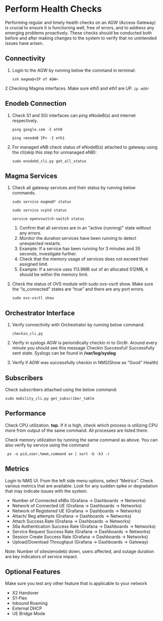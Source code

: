 # Perform Health Checks

Performing regular and timely health checks on an AGW (Access Gateway) is crucial to ensure it is functioning well, free of errors, and to address any emerging problems proactively. These checks should be conducted both before and after making changes to the system to verify that no unintended issues have arisen.

## Connectivity


1. Login to the AGW by running below the command in terminal:

    ```
    ssh magma@<IP of AGW>
    ```
2  Checking Magma interfaces. Make sure eth0 and eth1 are UP.
    ```
    ip addr
    ```

## Enodeb Connection

1. Check S1 and SGi interfaces can ping eNodeB(s) and internet respectively.

    ```
    ping google.com -I eth0

    ping <enodeB IP> -I eth1
    ```
2. For managed eNB check status of eNodeB(s) attached to gateway using the cli(skip this step for unmanaged eNB):
    ```
    sudo enodebd_cli.py get_all_status
    ```

## Magma Services

1. Check all gateway services and their status by running below commands.

    ```
    sudo service magma@* status

    sudo service scptd status

    service openvswitch-switch status
    ```
    1. Confirm that all services are in an "active (running)" state without any errors.
    2. Monitor the duration services have been running to detect unexpected restarts.
    3. Example: If a service has been running for 3 minutes and 35 seconds, investigate further.
    4. Check that the memory usage of services does not exceed their assigned limit.
    5. Example: If a service uses 113.9MB out of an allocated 512MB, it should be within the memory limit.
2. Check the status of OVS module with sudo ovs-vsctl show. Make sure the “is_connected” states are “true” and there are any port errors.
    ```
    sudo ovs-vsctl show
    ```

## Orchestrator Interface

1. Verify connectivity with Orchestrator by running below command: 

    ```
    checkin_cli.py
    ```

2. Verify in syslogs AGW is perioridically checkin in to Orc8r. Around every minute you should see this message Checkin Successful! Successfully sent state. Syslogs can be found in **/var/log/syslog**

3. Verify if AGW was successfully checkin in NMS(Show as "Good" Health)


## Subscribers
Check subscribers attached using the below command:
```
sudo mobility_cli.py get_subscriber_table
```

## Performance
Check CPU utilization. **top.** If it is high, check which process is utilizing CPU more from output of the same command. All processes are listed there.

Check memory utilization by running the same command as above. You can also verify by service using the command
```
 ps -o pid,user,%mem,command ax | sort -b -k3 -r
```

## Metrics
Login to NMS UI. From the left side menu options, select “Metrics”. Check various metrics that are available. Look for any sudden spike or degradation that may indicate issues with the system.

- Number of Connected eNBs (Grafana -> Dashboards -> Networks)
- Network of Connected UE (Grafana -> Dashboards -> Networks)
- Network of Registered UE (Grafana -> Dashboards -> Networks)
- Attach/ Reg attempts (Grafana -> Dashboards -> Networks)
- Attach Success Rate (Grafana -> Dashboards -> Networks)
- S6a Authentication Success Rate (Grafana -> Dashboards -> Networks)
- Service Request Success Rate (Grafana -> Dashboards -> Networks)
- Session Create Success Rate (Grafana -> Dashboards -> Networks)
- Upload/Download Throughput (Grafana -> Dashboards -> Gateway)

Note: Number of sites(enodeb) down, users affected, and outage duration are key indicators of service impact.

## Optional Features
Make sure you test any other feature that is applicable to your network

- X2 Handover
- S1-Flex
- Inbound Roaming
- External DHCP
- UE Bridge Mode